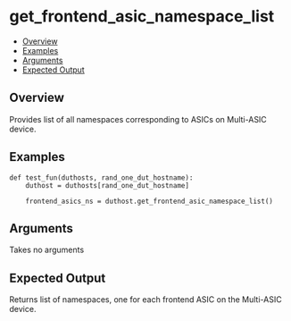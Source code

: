 # get_frontend_asic_namespace_list

- [Overview](#overview)
- [Examples](#examples)
- [Arguments](#arguments)
- [Expected Output](#expected-output)

## Overview
Provides list of all namespaces corresponding to ASICs on Multi-ASIC device.

## Examples
```
def test_fun(duthosts, rand_one_dut_hostname):
    duthost = duthosts[rand_one_dut_hostname]

    frontend_asics_ns = duthost.get_frontend_asic_namespace_list()
```

## Arguments
Takes no arguments

## Expected Output
Returns list of namespaces, one for each frontend ASIC on the Multi-ASIC device.